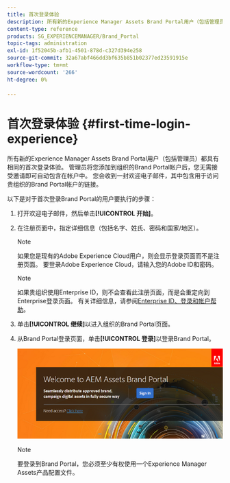 ```yaml
---
title: 首次登录体验
description: 所有新的Experience Manager Assets Brand Portal用户（包括管理员）都具有相同的首次登录体验。 管理员将您添加到组织的Brand Portal帐户后，您无需接受邀请即可自动包含在帐户中。 您会收到一封欢迎电子邮件，其中包含用于访问贵组织的Brand Portal帐户的链接。
content-type: reference
products: SG_EXPERIENCEMANAGER/Brand_Portal
topic-tags: administration
exl-id: 1f52045b-afb1-4501-878d-c327d394e258
source-git-commit: 32a67abf466dd3bf635b851b02377ed23591915e
workflow-type: tm+mt
source-wordcount: '266'
ht-degree: 0%

---
```


# 首次登录体验 {#first-time-login-experience}

所有新的Experience Manager Assets Brand Portal用户（包括管理员）都具有相同的首次登录体验。 管理员将您添加到组织的Brand Portal帐户后，您无需接受邀请即可自动包含在帐户中。 您会收到一封欢迎电子邮件，其中包含用于访问贵组织的Brand Portal帐户的链接。

以下是对于首次登录Brand Portal的用户要执行的步骤：

1. 打开欢迎电子邮件，然后单击&#x200B;**[!UICONTROL 开始]**。

1. 在注册页面中，指定详细信息（包括名字、姓氏、密码和国家/地区）。

   >[!NOTE]
   >
   >如果您是现有的Adobe Experience Cloud用户，则会显示登录页面而不是注册页面。 要登录Adobe Experience Cloud，请输入您的Adobe ID和密码。

   >[!NOTE]
   >
   >如果贵组织使用Enterprise ID，则不会查看此注册页面，而是会重定向到Enterprise登录页面。 有关详细信息，请参阅[Enterprise ID、登录和帐户帮助](https://helpx.adobe.com/in/enterprise/kb/enterprise-id-faq.html)。

1. 单击&#x200B;**[!UICONTROL 继续]**&#x200B;以进入组织的Brand Portal页面。
1. 从Brand Portal登录页面，单击&#x200B;**[!UICONTROL 登录]**&#x200B;以登录Brand Portal。

   ![Brand Portal登录页面](assets/signin-onboarding.png)

   >[!NOTE]
   >
   >要登录到Brand Portal，您必须至少有权使用一个Experience Manager Assets产品配置文件。
